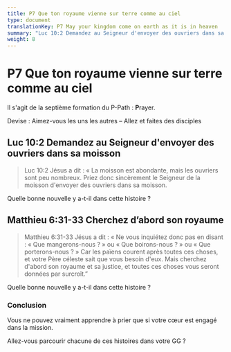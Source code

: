 ```yaml
---
title: P7 Que ton royaume vienne sur terre comme au ciel
type: document
translationKey: P7 May your kingdom come on earth as it is in heaven
summary: "Luc 10:2 Demandez au Seigneur d'envoyer des ouvriers dans sa moisson<br>Matthieu 6:31-33 Cherchez d’abord son royaume"
weight: 8
---
```

# P7 Que ton royaume vienne sur terre comme au ciel

Il s'agit de la septième formation du P-Path : **P**rayer.

Devise : Aimez-vous les uns les autres – Allez et faites des disciples

## Luc 10:2 Demandez au Seigneur d'envoyer des ouvriers dans sa moisson

>   Luc 10:2 Jésus a dit : « La moisson est abondante, mais les ouvriers sont peu nombreux. Priez donc sincèrement le Seigneur de la moisson d'envoyer des ouvriers dans sa moisson.

Quelle bonne nouvelle y a-t-il dans cette histoire ?

## Matthieu 6:31-33 Cherchez d’abord son royaume

>   Matthieu 6:31-33 Jésus a dit : « Ne vous inquiétez donc pas en disant : « Que mangerons-nous ? » ou « Que boirons-nous ? » ou « Que porterons-nous ? » Car les païens courent après toutes ces choses, et votre Père céleste sait que vous besoin d'eux. Mais cherchez d'abord son royaume et sa justice, et toutes ces choses vous seront données par surcroît.”

Quelle bonne nouvelle y a-t-il dans cette histoire ?

### Conclusion

Vous ne pouvez vraiment apprendre à prier que si votre cœur est engagé dans la mission.

Allez-vous parcourir chacune de ces histoires dans votre GG ?

